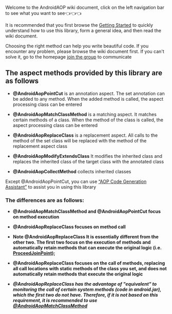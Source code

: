 
Welcome to the AndroidAOP wiki document, click on the left navigation bar to see what you want to see👈👈👈

It is recommended that you first browse the [Getting Started](/AndroidAOP/getting_started/#custom-aspects) to quickly understand how to use this library, form a general idea, and then read the wiki document.

Choosing the right method can help you write beautiful code. If you encounter any problem, please browse the wiki document first. If you can't solve it, go to the homepage [join the group](https://github.com/FlyJingFish/AndroidAOP/blob/master/README_EN.md#contact-information) to communicate

## The aspect methods provided by this library are as follows

- **@AndroidAopPointCut** is an annotation aspect. The set annotation can be added to any method. When the added method is called, the aspect processing class can be entered

- **@AndroidAopMatchClassMethod** is a matching aspect. It matches certain methods of a class. When the method of the class is called, the aspect processing class can be entered

- **@AndroidAopReplaceClass** is a replacement aspect. All calls to the method of the set class will be replaced with the method of the replacement aspect class

- **@AndroidAopModifyExtendsClass** It modifies the inherited class and replaces the inherited class of the target class with the annotated class
- **@AndroidAopCollectMethod** collects inherited classes

Except @AndroidAopPointCut, you can use [“AOP Code Generation Assistant”](https://flyjingfish.github.io/AndroidAOP/AOP_Helper/) to assist you in using this library

### The differences are as follows:
- **@AndroidAopMatchClassMethod and @AndroidAopPointCut focus on method execution**

- **@AndroidAopReplaceClass focuses on method call**

- **Note @AndroidAopReplaceClass It is essentially different from the other two. The first two focus on the execution of methods and automatically retain methods that can execute the original logic (i.e. [ProceedJoinPoint](https://flyjingfish.github.io/AndroidAOP/ProceedJoinPoint/));**

- **@AndroidAopReplaceClass focuses on the call of methods, replacing all call locations with static methods of the class you set, and does not automatically retain methods that execute the original logic**

- **_@AndroidAopReplaceClass has the advantage of "equivalent" to monitoring the call of certain system methods (code in android.jar), which the first two do not have. Therefore, if it is not based on this requirement, it is recommended to use [@AndroidAopMatchClassMethod](https://flyjingfish.github.io/AndroidAOP/AndroidAopMatchClassMethod/)_**